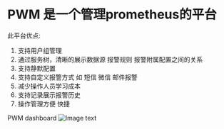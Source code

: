 # PWM 是一个管理prometheus的平台

此平台优点:
  1. 支持用户组管理
  2. 通过服务树，清晰的展示数据源 报警规则 报警附属配置之间的关系
  3. 支持静默配置
  4. 支持自定义报警方式 如 短信 微信 邮件报警
  5. 减少操作人员学习成本
  6. 支持记录展示报警历史
  7. 操作管理方便 快捷

PWM dashboard
![Image text](https://github.com/yanchao3/PWM/blob/master/img-folder/dashboard.png?raw=true)
